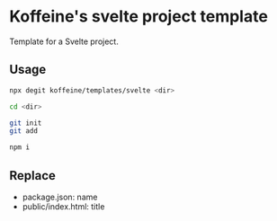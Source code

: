 # Koffeine's svelte project template

Template for a Svelte project.

## Usage

```sh
npx degit koffeine/templates/svelte <dir>

cd <dir>

git init
git add

npm i
```

## Replace

- package.json: name
- public/index.html: title
